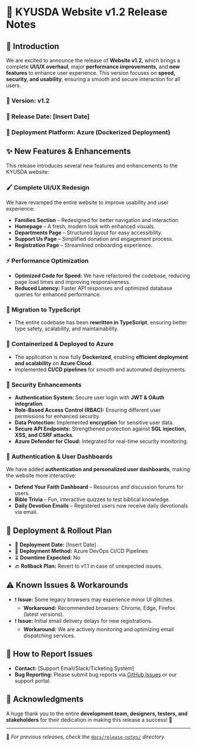# 🚀 KYUSDA Website v1.2 Release Notes

## 📌 Introduction

We are excited to announce the release of **Website v1.2**, which brings a complete **UI/UX overhaul**, major **performance improvements**, and **new features** to enhance user experience. This version focuses on **speed, security, and usability**, ensuring a smooth and secure interaction for all users.

### 🔖 Version: v1.2

### 📅 Release Date: [Insert Date]

### 📍 Deployment Platform: Azure (Dockerized Deployment)

## ✨ New Features & Enhancements

This release introduces several new features and enhancements to the KYUSDA website:

### 🖌 **Complete UI/UX Redesign**

We have revamped the entire website to improve usability and user experience:

- **Families Section** – Redesigned for better navigation and interaction.
- **Homepage** – A fresh, modern look with enhanced visuals.
- **Departments Page** – Structured layout for easy accessibility.
- **Support Us Page** – Simplified donation and engagement process.
- **Registration Page** – Streamlined onboarding experience.

### ⚡ **Performance Optimization**

- **Optimized Code for Speed:** We have refactored the codebase, reducing page load times and improving responsiveness.
- **Reduced Latency:** Faster API responses and optimized database queries for enhanced performance.

### 🚀 **Migration to TypeScript**

- The entire codebase has been **rewritten in TypeScript**, ensuring better type safety, scalability, and maintainability.

### 🐳 **Containerized & Deployed to Azure**

- The application is now fully **Dockerized**, enabling **efficient deployment and scalability** on **Azure Cloud**.
- Implemented **CI/CD pipelines** for smooth and automated deployments.

### 🔐 **Security Enhancements**

- **Authentication System:** Secure user login with **JWT & OAuth integration**.
- **Role-Based Access Control (RBAC):** Ensuring different user permissions for enhanced security.
- **Data Protection:** Implemented **encryption** for sensitive user data.
- **Secure API Endpoints:** Strengthened protection against **SQL injection, XSS, and CSRF attacks**.
- **Azure Defender for Cloud:** Integrated for real-time security monitoring.

### 🔑 **Authentication & User Dashboards**

We have added **authentication and personalized user dashboards**, making the website more interactive:

- **Defend Your Faith Dashboard** – Resources and discussion forums for users.
- **Bible Trivia** – Fun, interactive quizzes to test biblical knowledge.
- **Daily Devotion Emails** – Registered users now receive daily devotionals via email.

## 🚀 Deployment & Rollout Plan

- 📅 **Deployment Date:** [Insert Date]
- 🔄 **Deployment Method:** Azure DevOps CI/CD Pipelines
- ⏳ **Downtime Expected:** No
- 🔙 **Rollback Plan:** Revert to v1.1 in case of unexpected issues.

## ⚠️ Known Issues & Workarounds

- ❗ **Issue:** Some legacy browsers may experience minor UI glitches.
  - **Workaround:** Recommended browsers: Chrome, Edge, Firefox (latest versions).
- ❗ **Issue:** Initial email delivery delays for new registrations.
  - **Workaround:** We are actively monitoring and optimizing email dispatching services.

## 📩 How to Report Issues

- **Contact:** [Support Email/Slack/Ticketing System]
- **Bug Reporting:** Please submit bug reports via [GitHub Issues](https://github.com/[your-repo]/issues) or our support portal.

## 🙌 Acknowledgments

A huge thank you to the entire **development team, designers, testers, and stakeholders** for their dedication in making this release a success! 🎉

---

📖 _For previous releases, check the_ [`docs/release-notes/`](./docs/release-notes/) _directory._